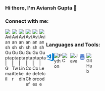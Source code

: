 ### Hi there, I'm Aviansh Gupta 👋

### Connect with me:

[<img align="left" alt="Aviansh Gupta | Gmail" width="22px" src="https://cdn.jsdelivr.net/npm/simple-icons@3.3.0/icons/gmail.svg" />][gmail]
[<img align="left" alt="Aviansh Gupta | Twitter" width="22px" src="https://cdn.jsdelivr.net/npm/simple-icons@3.3.0/icons/twitter.svg" />][twitter]
[<img align="left" alt="Aviansh Gupta | LinkedIn" width="22px" src="https://cdn.jsdelivr.net/npm/simple-icons@3.3.0/icons/linkedin.svg" />][linkedin]
[<img align="left" alt="Aviansh Gupta | CodeChef" width="22px" src="https://cdn.jsdelivr.net/npm/simple-icons@3.3.0/icons/codechef.svg" />][codechef]
[<img align="left" alt="Aviansh Gupta | Codeforces" width="22px" src="https://cdn.jsdelivr.net/npm/simple-icons@3.3.0/icons/codeforces.svg" />][codeforces]
[<img align="left" alt="Aviansh Gupta | Leetcode" width="22px" src="https://cdn.jsdelivr.net/npm/simple-icons@3.3.0/icons/leetcode.svg" />][leetcode]

<br />

### Languages and Tools:

<img align="left" alt="Visual Studio Code" width="26px" src="https://raw.githubusercontent.com/github/explore/80688e429a7d4ef2fca1e82350fe8e3517d3494d/topics/visual-studio-code/visual-studio-code.png" />
<img align="left" alt="Python" width="26px" src="https://user-images.githubusercontent.com/45178946/89153693-046e7000-d583-11ea-9d05-9b8664219962.jpg" />
<img align="left" alt="C" width="26px" src="https://user-images.githubusercontent.com/45178946/89153698-06d0ca00-d583-11ea-8595-ecd180af7c60.png" />
<img align="left" alt="Java" width="26px" src="https://user-images.githubusercontent.com/45178946/89153703-089a8d80-d583-11ea-84fb-b0cd3e74dd22.png" />
<img align="left" alt="SQL" width="26px" src="https://raw.githubusercontent.com/github/explore/80688e429a7d4ef2fca1e82350fe8e3517d3494d/topics/sql/sql.png" />
<img align="left" alt="GitHub" width="26px" src="https://cdn.jsdelivr.net/npm/simple-icons@3.3.0/icons/github.svg" />

<br />
<br />



[twitter]: https://twitter.com/GuptaAviansh
[linkedin]: https://www.linkedin.com/in/aviansh-gupta-aab48b1a5/
[codechef]: https://www.codechef.com/users/guptaaviansh
[codeforces]: https://codeforces.com/profile/guptaaviansh
[leetcode]: https://leetcode.com/guptaaviansh/
[gmail]: mailto:guptaaviansh01@gmail.com
